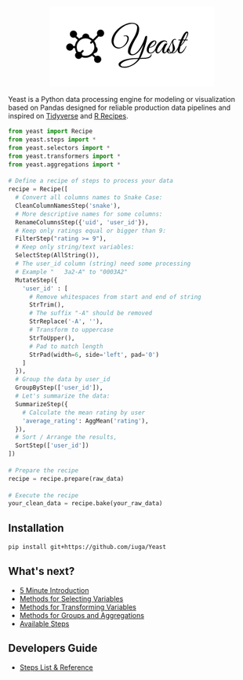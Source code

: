 <p align="center">
  <img src="logo.png" alt="Yeast logo">
</p>

Yeast is a Python data processing engine for modeling or visualization based on Pandas designed for
reliable production data pipelines and inspired on [Tidyverse](https://www.tidyverse.org) and
[R Recipes](https://tidymodels.github.io/recipes/).

```python
from yeast import Recipe
from yeast.steps import *
from yeast.selectors import *
from yeast.transformers import *
from yeast.aggregations import *

# Define a recipe of steps to process your data
recipe = Recipe([
  # Convert all columns names to Snake Case:
  CleanColumnNamesStep('snake'),
  # More descriptive names for some columns:
  RenameColumnsStep({'uid', 'user_id'}),
  # Keep only ratings equal or bigger than 9:
  FilterStep("rating >= 9"),
  # Keep only string/text variables:
  SelectStep(AllString()),
  # The user_id column (string) need some processing
  # Example "   3a2-A" to "0003A2"
  MutateStep({
    'user_id' : [
      # Remove whitespaces from start and end of string
      StrTrim(),
      # The suffix "-A" should be removed
      StrReplace('-A', ''),
      # Transform to uppercase
      StrToUpper(),
      # Pad to match length
      StrPad(width=6, side='left', pad='0')
    ]
  }),
  # Group the data by user_id
  GroupByStep(['user_id']),
  # Let's summarize the data:
  SummarizeStep({
    # Calculate the mean rating by user
    'average_rating': AggMean('rating'),
  }),
  # Sort / Arrange the results,
  SortStep(['user_id'])
])

# Prepare the recipe
recipe = recipe.prepare(raw_data)

# Execute the recipe
your_clean_data = recipe.bake(your_raw_data)
```

## Installation

```bash
pip install git+https://github.com/iuga/Yeast
```

## What's next?

- [5 Minute Introduction](introduction.md)
- [Methods for Selecting Variables](selectors.md)
- [Methods for Transforming Variables](transformers.md)
- [Methods for Groups and Aggregations](aggregations.md)
- [Available Steps](reference.md)

## Developers Guide

- [Steps List & Reference](reference.md)

